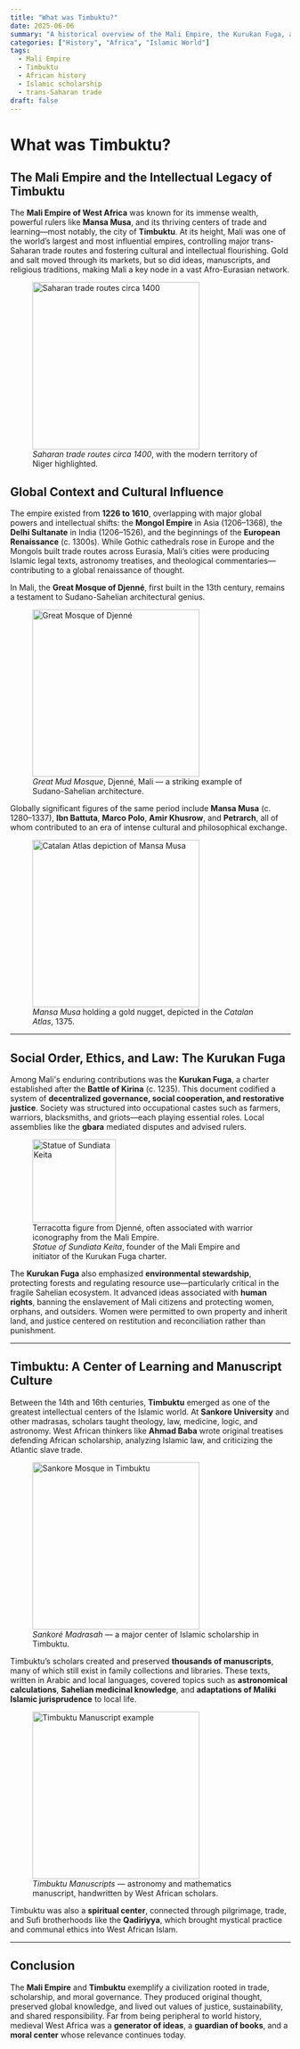 ```yaml
---
title: "What was Timbuktu?"
date: 2025-06-06
summary: "A historical overview of the Mali Empire, the Kurukan Fuga, and Timbuktu’s role as a center of Islamic learning, law, and manuscript culture."
categories: ["History", "Africa", "Islamic World"]
tags:
  - Mali Empire
  - Timbuktu
  - African history
  - Islamic scholarship
  - trans-Saharan trade
draft: false
---
```


# What was Timbuktu?  
## The Mali Empire and the Intellectual Legacy of Timbuktu

The **Mali Empire of West Africa** was known for its immense wealth, powerful rulers like **Mansa Musa**, and its thriving centers of trade and learning—most notably, the city of **Timbuktu**. At its height, Mali was one of the world’s largest and most influential empires, controlling major trans-Saharan trade routes and fostering cultural and intellectual flourishing. Gold and salt moved through its markets, but so did ideas, manuscripts, and religious traditions, making Mali a key node in a vast Afro-Eurasian network.

<figure>
  <img src="https://upload.wikimedia.org/wikipedia/commons/b/b7/Niger_saharan_medieval_trade_routes.PNG" alt="Saharan trade routes circa 1400" width="300" style="max-width: 100%; height: auto;">
  <figcaption><em>Saharan trade routes circa 1400</em>, with the modern territory of Niger highlighted.</figcaption>
</figure>

## Global Context and Cultural Influence

The empire existed from **1226 to 1610**, overlapping with major global powers and intellectual shifts: the **Mongol Empire** in Asia (1206–1368), the **Delhi Sultanate** in India (1206–1526), and the beginnings of the **European Renaissance** (c. 1300s). While Gothic cathedrals rose in Europe and the Mongols built trade routes across Eurasia, Mali’s cities were producing Islamic legal texts, astronomy treatises, and theological commentaries—contributing to a global renaissance of thought.

In Mali, the **Great Mosque of Djenné**, first built in the 13th century, remains a testament to Sudano-Sahelian architectural genius.

<figure>
  <img src="https://upload.wikimedia.org/wikipedia/commons/thumb/7/75/Djenne_great_mud_mosque.jpg/1920px-Djenne_great_mud_mosque.jpg" alt="Great Mosque of Djenné" width="300" style="max-width: 100%; height: auto;">
  <figcaption><em>Great Mud Mosque</em>, Djenné, Mali — a striking example of Sudano-Sahelian architecture.</figcaption>
</figure>

Globally significant figures of the same period include **Mansa Musa** (c. 1280–1337), **Ibn Battuta**, **Marco Polo**, **Amir Khusrow**, and **Petrarch**, all of whom contributed to an era of intense cultural and philosophical exchange.

<figure>
  <img src="https://upload.wikimedia.org/wikipedia/commons/thumb/4/46/Catalan_Atlas_BNF_Sheet_6_Mansa_Musa_%28cropped%29.jpg/1050px-Catalan_Atlas_BNF_Sheet_6_Mansa_Musa_%28cropped%29.jpg" alt="Catalan Atlas depiction of Mansa Musa" width="300" style="max-width: 100%; height: auto;">
  <figcaption><em>Mansa Musa</em> holding a gold nugget, depicted in the <em>Catalan Atlas</em>, 1375.</figcaption>
</figure>

---

## Social Order, Ethics, and Law: The Kurukan Fuga

Among Mali's enduring contributions was the **Kurukan Fuga**, a charter established after the **Battle of Kirina** (c. 1235). This document codified a system of **decentralized governance, social cooperation, and restorative justice**. Society was structured into occupational castes such as farmers, warriors, blacksmiths, and griots—each playing essential roles. Local assemblies like the **gbara** mediated disputes and advised rulers.

<figure>
  <img src="https://upload.wikimedia.org/wikipedia/commons/8/87/Djenne_Terracotta_Archer_%2813th-15th_cent%29.jpg" alt="Statue of Sundiata Keita" width="150" style="max-width: 100%; height: auto;">
  <figcaption>Terracotta figure from Djenné, often associated with warrior iconography from the Mali Empire.<br><em>Statue of Sundiata Keita</em>, founder of the Mali Empire and initiator of the Kurukan Fuga charter.</figcaption>
</figure>

The **Kurukan Fuga** also emphasized **environmental stewardship**, protecting forests and regulating resource use—particularly critical in the fragile Sahelian ecosystem. It advanced ideas associated with **human rights**, banning the enslavement of Mali citizens and protecting women, orphans, and outsiders. Women were permitted to own property and inherit land, and justice centered on restitution and reconciliation rather than punishment.

---

## Timbuktu: A Center of Learning and Manuscript Culture

Between the 14th and 16th centuries, **Timbuktu** emerged as one of the greatest intellectual centers of the Islamic world. At **Sankore University** and other madrasas, scholars taught theology, law, medicine, logic, and astronomy. West African thinkers like **Ahmad Baba** wrote original treatises defending African scholarship, analyzing Islamic law, and criticizing the Atlantic slave trade.

<figure>
  <img src="https://upload.wikimedia.org/wikipedia/commons/1/1d/2007_Sankore_Mosque_Timbuktu_02.jpg" alt="Sankore Mosque in Timbuktu" width="300" style="max-width: 100%; height: auto;">
  <figcaption><em>Sankoré Madrasah</em> — a major center of Islamic scholarship in Timbuktu.</figcaption>
</figure>

Timbuktu’s scholars created and preserved **thousands of manuscripts**, many of which still exist in family collections and libraries. These texts, written in Arabic and local languages, covered topics such as **astronomical calculations**, **Sahelian medicinal knowledge**, and **adaptations of Maliki Islamic jurisprudence** to local life.

<figure>
  <img src="https://upload.wikimedia.org/wikipedia/commons/4/4f/Timbuktu-manuscripts-astronomy-mathematics.jpg" alt="Timbuktu Manuscript example" width="300" style="max-width: 100%; height: auto;">
  <figcaption><em>Timbuktu Manuscripts</em> — astronomy and mathematics manuscript, handwritten by West African scholars.</figcaption>
</figure>

Timbuktu was also a **spiritual center**, connected through pilgrimage, trade, and Sufi brotherhoods like the **Qadiriyya**, which brought mystical practice and communal ethics into West African Islam.

---

## Conclusion

The **Mali Empire** and **Timbuktu** exemplify a civilization rooted in trade, scholarship, and moral governance. They produced original thought, preserved global knowledge, and lived out values of justice, sustainability, and shared responsibility. Far from being peripheral to world history, medieval West Africa was a **generator of ideas**, a **guardian of books**, and a **moral center** whose relevance continues today.
